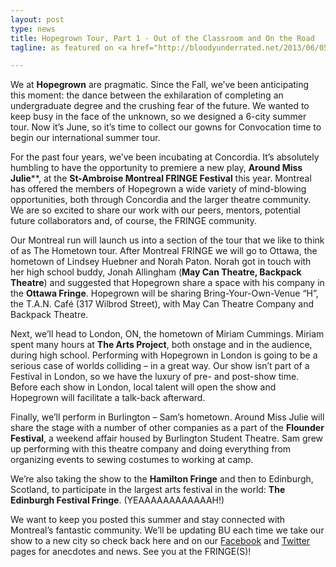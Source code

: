 ```yaml
---
layout: post
type: news
title: Hopegrown Tour, Part 1 - Out of the Classroom and On the Road 
tagline: as featured on <a href="http://bloodyunderrated.net/2013/06/05/hopegrown-tour-part-1-out-of-the-classroom-and-on-the-road/">http://bloodyunderrated.net</a>

---
```

We at **Hopegrown** are pragmatic. Since the Fall, we’ve been anticipating this moment: the dance between the exhilaration of completing an undergraduate degree and the crushing fear of the future. We wanted to keep busy in the face of the unknown, so we designed a 6-city summer tour. Now it’s June, so it’s time to collect our gowns for Convocation time to begin our international summer tour.

For the past four years, we’ve been incubating at Concordia. It’s absolutely humbling to have the opportunity to premiere a new play, **Around Miss Julie****, at the **St-Ambroise Montreal FRINGE Festival** this year. Montreal has offered the members of Hopegrown a wide variety of mind-blowing opportunities, both through Concordia and the larger theatre community. We are so excited to share our work with our peers, mentors, potential future collaborators and, of course, the FRINGE community.

Our Montreal run will launch us into a section of the tour that we like to think of as The Hometown tour. After Montreal FRINGE we will go to Ottawa, the hometown of Lindsey Huebner and Norah Paton. Norah got in touch with her high school buddy, Jonah Allingham (**May Can Theatre, Backpack Theatre**) and suggested that Hopegrown share a space with his company in the **Ottawa Fringe**. Hopegrown will be sharing Bring-Your-Own-Venue “H”, the T.A.N. Café (317 Wilbrod Street), with May Can Theatre Company and Backpack Theatre.

Next, we’ll head to London, ON, the hometown of Miriam Cummings. Miriam spent many hours at **The Arts Project**, both onstage and in the audience, during high school. Performing with Hopegrown in London is going to be a serious case of worlds colliding – in a great way. Our show isn’t part of a Festival in London, so we have the luxury of pre- and post-show time. Before each show in London, local talent will open the show and Hopegrown will facilitate a talk-back afterward.

Finally, we’ll perform in Burlington – Sam’s hometown. Around Miss Julie will share the stage with a number of other companies as a part of the **Flounder Festival**, a weekend affair housed by Burlington Student Theatre. Sam grew up performing with this theatre company and doing everything from organizing events to sewing costumes to working at camp.

We’re also taking the show to the **Hamilton Fringe** and then to Edinburgh, Scotland, to participate in the largest arts festival in the world: **The Edinburgh Festival Fringe**. (YEAAAAAAAAAAAAH!)

We want to keep you posted this summer and stay connected with Montreal’s fantastic community. We’ll be updating BU each time we take our show to a new city so check back here and on our [Facebook](https://www.facebook.com/HopegrownProductions) and [Twitter](https://twitter.com/HopegrownPro) pages for anecdotes and news. See you at the FRINGE(S)!